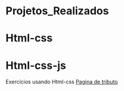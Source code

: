 # Projetos_Realizados
 
# Html-css

# Html-css-js


Exercícios usando Html-css
<a href="https://github.com/RegisSM/Projetos_Realizados/tree/main/Html_Css/Exercicios_Praticos/1_Exercicio_PaginaTributo"> Pagina de tributo</a>
